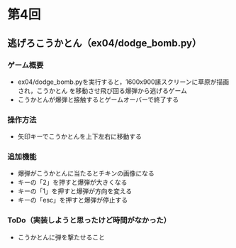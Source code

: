 # 第4回
## 逃げろこうかとん（ex04/dodge_bomb.py）
### ゲーム概要
- ex04/dodge_bomb.pyを実行すると，1600x900䛾スクリーンに草原が描画され，こうかとん
を移動させ飛び回る爆弾から逃げるゲーム
- こうかとんが爆弾と接触するとゲームオーバーで終了する
### 操作方法
- 矢印キーでこうかとんを上下左右に移動する
### 追加機能
- 爆弾がこうかとんに当たるとチキンの画像になる
- キーの「2」を押すと爆弾が大きくなる
- キーの「1」を押すと爆弾が方向を変える
- キーの「esc」を押すと爆弾が停止する
### ToDo（実装しようと思ったけど時間がなかった）
- こうかとんに弾を撃たせること
